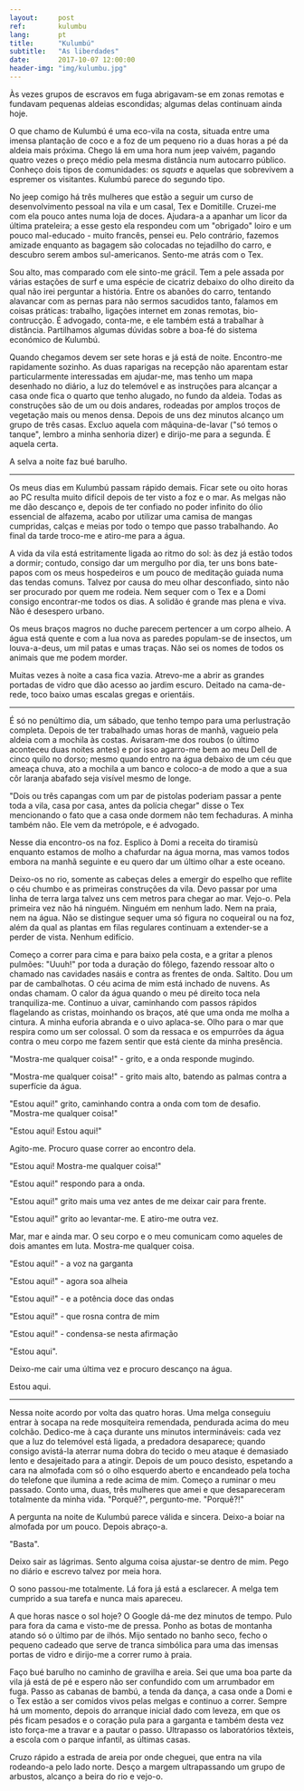 ```yaml
---
layout:     post
ref:		kulumbu
lang: 		pt
title:      "Kulumbú"
subtitle:   "As liberdades"
date:       2017-10-07 12:00:00
header-img: "img/kulumbu.jpg"
---
```


Às vezes grupos de escravos em fuga abrigavam-se em zonas remotas e fundavam pequenas aldeias escondidas; algumas delas continuam ainda hoje. 

O que chamo de Kulumbú é uma eco-vila na costa, situada entre uma imensa plantação de coco e a foz de um pequeno rio a duas horas a pé da aldeia mais próxima. Chego lá em uma hora num jeep vaivém, pagando quatro vezes o preço médio pela mesma distância num autocarro público. Conheço dois tipos de comunidades: os *squats* e aquelas que sobrevivem a espremer os visitantes. Kulumbú parece do segundo tipo.

No jeep comigo há três mulheres que estão a seguir um curso de desenvolvimento pessoal na vila e um casal, Tex e Domitille. Cruzei-me com ela pouco antes numa loja de doces. Ajudara-a a apanhar um licor da última prateleira; a esse gesto ela respondeu com um "obrigado" loiro e um pouco mal-educado - muito francês, pensei eu. Pelo contrário, fazemos amizade enquanto as bagagem são colocadas no tejadilho do carro, e descubro serem ambos sul-americanos. Sento-me atrás com o Tex.

Sou alto, mas comparado com ele sinto-me grácil. Tem a pele assada por várias estações de surf e uma espécie de cicatriz debaixo do olho direito da qual não irei perguntar a história. Entre os abanões do carro, tentando alavancar com as pernas para não sermos  sacudidos tanto, falamos em coisas práticas: trabalho, ligações internet em zonas remotas, bio-contrucção. É advogado, conta-me, e ele também está a trabalhar à distância. Partilhamos algumas dúvidas sobre a boa-fé do sistema económico de Kulumbú.

Quando chegamos devem ser sete horas e já está de noite. Encontro-me rapidamente sozinho. As duas raparigas na recepção não aparentam estar particularmente interessadas em ajudar-me, mas tenho um mapa desenhado no diário, a luz do telemóvel e as instruções para alcançar a casa onde fica o quarto que tenho alugado, no fundo da aldeia. Todas as construções são de um ou dois andares, rodeadas por amplos troços de vegetação mais ou menos densa. Depois de uns dez minutos alcanço um grupo de três casas. Excluo aquela com mâquina-de-lavar ("só temos o tanque", lembro a minha senhoria dizer) e dirijo-me para a segunda. É aquela certa.

A selva a noite faz bué barulho.

---

Os meus dias em Kulumbú passam rápido demais. Ficar sete ou oito horas ao PC resulta muito difícil depois de ter visto a foz e o mar. As melgas não me dão descanço e, depois de ter confiado no poder infinito do ólio essencial de alfazema, acabo por utilizar uma camisa de mangas cumpridas, calças e meias por todo o tempo que passo trabalhando. Ao final da tarde troco-me e atiro-me para a água.

A vida da vila está estritamente ligada ao ritmo do sol: às dez já estão todos a dormir; contudo, consigo dar um mergulho por dia, ter uns bons bate-papos com os meus hospedeiros e um pouco de meditação guiada numa das tendas comuns. Talvez por causa do meu olhar desconfiado, sinto não ser procurado por quem me rodeia. Nem sequer com o Tex e a Domi consigo encontrar-me todos os dias. A solidão é grande mas plena e viva. Não é desespero urbano.

Os meus braços magros no duche parecem pertencer a um corpo alheio. A água está quente e com a lua nova as paredes populam-se de insectos, um louva-a-deus, um mil patas e umas traças. Não sei os nomes de todos os animais que me podem morder.

Muitas vezes à noite a casa fica vazia. Atrevo-me a abrir as grandes portadas de vidro que dão acesso ao jardim escuro. Deitado na cama-de-rede, toco baixo umas escalas gregas e orientáis.

---

É só no penúltimo dia, um sábado, que tenho tempo para uma perlustração completa. Depois de ter trabalhado umas horas de manhã, vagueio pela aldeia com a mochila às costas. Avisaram-me dos roubos (o último aconteceu duas noites antes) e por isso agarro-me bem ao meu Dell de cinco quilo no dorso; mesmo quando entro na água debaixo de um céu que ameaça chuva, ato a mochila a um banco e coloco-a de modo a que a sua côr laranja abafado seja visível mesmo de longe.

"Dois ou três capangas com um par de pistolas poderiam passar a pente toda a vila, casa por casa, antes da polícia chegar" disse o Tex mencionando o fato que a casa onde dormem não tem fechaduras. A minha também não. Ele vem da metrópole, e é advogado.

Nesse dia encontro-os na foz. Esplico à Domi a receita do tiramisù enquanto estamos de molho a chafurdar na água morna, mas vamos todos embora na manhã seguinte e eu quero dar um último olhar a este oceano.

Deixo-os no rio, somente as cabeças deles a emergir do espelho que reflite o céu chumbo e as primeiras construções da vila. Devo passar por uma linha de terra larga talvez uns cem metros para chegar ao mar. Vejo-o. Pela primeira vez não há ninguém. Ninguém em nenhum lado. Nem na praia, nem na água. Não se distingue sequer uma só figura no coqueiral ou na foz, além da qual as plantas em filas regulares continuam a extender-se a perder de vista. Nenhum edifício.

Começo a correr para cima e para baixo pela costa, e a gritar a plenos pulmões: "Uuuh!" por toda a duração do fôlego, fazendo ressoar alto o chamado nas cavidades nasáis e contra as frentes de onda. Saltito. Dou um par de cambalhotas. O céu acima de mim está inchado de nuvens. As ondas chamam. O calor da água quando o meu pé direito toca nela tranquiliza-me. Continuo a uivar, caminhando com passos rápidos flagelando as cristas, moinhando os braços, até que uma onda me molha a cintura. A minha euforia abranda e o uivo aplaca-se. Olho para o mar que respira como um ser colossal. O som da ressaca e os empurrões da água contra o meu corpo me fazem sentir que está ciente da minha presência.

"Mostra-me qualquer coisa!" - grito, e a onda responde mugindo.

"Mostra-me qualquer coisa!" - grito mais alto, batendo as palmas contra a superfície da água.

"Estou aqui!" grito, caminhando contra a onda com tom de desafio. "Mostra-me qualquer coisa!"

"Estou aqui! Estou aqui!"

Agito-me. Procuro quase correr ao encontro dela.

"Estou aqui! Mostra-me qualquer coisa!"

"Estou aqui!" respondo para a onda.

"Estou aqui!" grito mais uma vez antes de me deixar cair para frente.

"Estou aqui!" grito ao levantar-me. E atiro-me outra vez.

Mar, mar e ainda mar. O seu corpo e o meu comunicam como aqueles de dois amantes em luta. Mostra-me qualquer coisa.

"Estou aqui!" - a voz na garganta

"Estou aqui!" - agora soa alheia

"Estou aqui!" - e a potência doce das ondas

"Estou aqui!" - que rosna contra de mim

"Estou aqui!" - condensa-se nesta afirmação

"Estou aqui".

Deixo-me cair uma última vez e procuro descanço na água.

Estou aqui.

---

Nessa noite acordo por volta das quatro horas. Uma melga conseguiu entrar à socapa na rede mosquiteira remendada, pendurada acima do meu colchão. Dedico-me à caça durante uns minutos intermináveis: cada vez que a luz do telemóvel está ligada, a predadora desaparece; quando consigo avistá-la aterrar numa dobra do tecido o meu ataque é demasiado lento e desajeitado para a atingir. Depois de um pouco desisto, espetando a cara na almofada com só o olho esquerdo aberto e encandeado pela tocha do telefone que ilumina a rede acima de mim. Começo a ruminar o meu passado. Conto uma, duas, três mulheres que amei e que desapareceram totalmente da minha vida. "Porquê?", pergunto-me. "Porquê?!"

A pergunta na noite de Kulumbú parece válida e sincera. Deixo-a boiar na almofada por um pouco. Depois abraço-a.

"Basta".

Deixo sair as lágrimas. Sento alguma coisa ajustar-se dentro de mim. Pego no diário e escrevo talvez por meia hora.

O sono passou-me totalmente. Lá fora já está a esclarecer. A melga tem cumprido a sua tarefa e nunca mais apareceu.

A que horas nasce o sol hoje? O Google dá-me dez minutos de tempo. Pulo para fora da cama e visto-me de pressa. Ponho as botas de montanha atando só o último par de ilhós. Mijo sentado no banho seco, fecho o pequeno cadeado que serve de tranca simbólica para uma das imensas portas de vidro e dirijo-me a correr rumo à praia.

Faço bué barulho no caminho de gravilha e areia. Sei que uma boa parte da vila já está de pé e espero não ser confundido com um arrumbador em fuga. Passo as cabanas de bambú, a tenda da dança, a casa onde a Domi e o Tex estão a ser comidos vivos pelas melgas e continuo a correr. Sempre há um momento, depois do arranque inicial dado com leveza, em que os pés ficam pesados e o coração pula para a garganta e também desta vez isto força-me a travar e a pautar o passo. Ultrapasso os laboratórios têxteis, a escola com o parque infantil, as últimas casas.

Cruzo rápido a estrada de areia por onde cheguei, que entra na vila rodeando-a pelo lado norte. Desço a margem ultrapassando um grupo de arbustos, alcanço a beira do rio e vejo-o.